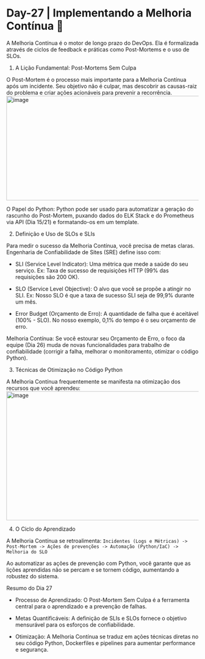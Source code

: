 # Day-27 | Implementando a Melhoria Contínua 🔄

A Melhoria Contínua é o motor de longo prazo do DevOps. Ela é formalizada através de ciclos de feedback e práticas como Post-Mortems e o uso de SLOs.

1. A Lição Fundamental: Post-Mortems Sem Culpa
   
O Post-Mortem é o processo mais importante para a Melhoria Contínua após um incidente. Seu objetivo não é culpar, mas descobrir as causas-raiz do problema e criar ações acionáveis para prevenir a recorrência.
<img width="701" height="274" alt="image" src="https://github.com/user-attachments/assets/f331ea2b-130d-4c05-8f7b-02d7d923e3af" />

O Papel do Python: Python pode ser usado para automatizar a geração do rascunho do Post-Mortem, puxando dados do ELK Stack e do Prometheus via API (Dia 15/21) e formatando-os em um template.

2. Definição e Uso de SLOs e SLIs
   
Para medir o sucesso da Melhoria Contínua, você precisa de metas claras. Engenharia de Confiabilidade de Sites (SRE) define isso com:

- SLI (Service Level Indicator): Uma métrica que mede a saúde do seu serviço. Ex: Taxa de sucesso de requisições HTTP (99% das requisições são 200 OK).

- SLO (Service Level Objective): O alvo que você se propõe a atingir no SLI. Ex: Nosso SLO é que a taxa de sucesso SLI seja de 99,9% durante um mês.

- Error Budget (Orçamento de Erro): A quantidade de falha que é aceitável (100% - SLO). No nosso exemplo, 0,1% do tempo é o seu orçamento de erro.

Melhoria Contínua: Se você estourar seu Orçamento de Erro, o foco da equipe (Dia 26) muda de novas funcionalidades para trabalho de confiabilidade (corrigir a falha, melhorar o monitoramento, otimizar o código Python).

3. Técnicas de Otimização no Código Python
   
A Melhoria Contínua frequentemente se manifesta na otimização dos recursos que você aprendeu:
<img width="703" height="338" alt="image" src="https://github.com/user-attachments/assets/05e292bc-92c4-4e15-ab26-f23776731d57" />

4. O Ciclo do Aprendizado
   
A Melhoria Contínua se retroalimenta:
````Incidentes (Logs e Métricas) -> Post-Mortem -> Ações de prevenções -> Automação (Python/IaC) -> Melhoria do SLO````

Ao automatizar as ações de prevenção com Python, você garante que as lições aprendidas não se percam e se tornem código, aumentando a robustez do sistema.

Resumo do Dia 27

- Processo de Aprendizado: O Post-Mortem Sem Culpa é a ferramenta central para o aprendizado e a prevenção de falhas.

- Metas Quantificáveis: A definição de SLIs e SLOs fornece o objetivo mensurável para os esforços de confiabilidade.

- Otimização: A Melhoria Contínua se traduz em ações técnicas diretas no seu código Python, Dockerfiles e pipelines para aumentar performance e segurança.
